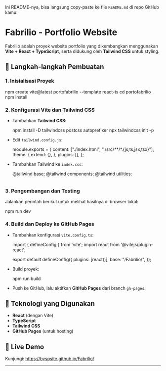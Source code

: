 Ini README-nya, bisa langsung copy-paste ke file `README.md` di repo GitHub kamu:  

# Fabrilio - Portfolio Website

Fabrilio adalah proyek website portfolio yang dikembangkan menggunakan **Vite + React + TypeScript**, serta didukung oleh **Tailwind CSS** untuk styling.

## 🔧 Langkah-langkah Pembuatan

### 1. Inisialisasi Proyek
npm create vite@latest portofabrilio --template react-ts
cd portofabrilio
npm install


### 2. Konfigurasi Vite dan Tailwind CSS
- Tambahkan **Tailwind CSS**:
  
  npm install -D tailwindcss postcss autoprefixer
  npx tailwindcss init -p

- Edit `tailwind.config.js`:
  
  module.exports = {
    content: ["./index.html", "./src/**/*.{js,ts,jsx,tsx}"],
    theme: {
      extend: {},
    },
    plugins: [],
  };
  
- Tambahkan Tailwind ke `index.css`:
  
  @tailwind base;
  @tailwind components;
  @tailwind utilities;
  ```

### 3. Pengembangan dan Testing
Jalankan perintah berikut untuk melihat hasilnya di browser lokal:

npm run dev


### 4. Build dan Deploy ke GitHub Pages
- Tambahkan konfigurasi `vite.config.ts`:
  
  import { defineConfig } from 'vite';
  import react from '@vitejs/plugin-react';

  export default defineConfig({
    plugins: [react()],
    base: "/Fabrilio/",
  });

- Build proyek:
  
  npm run build
  
- Push ke GitHub, lalu aktifkan **GitHub Pages** dari branch `gh-pages`.



## 🚀 Teknologi yang Digunakan
- **React** (dengan Vite)
- **TypeScript**
- **Tailwind CSS**
- **GitHub Pages** (untuk hosting)

## 📌 Live Demo
Kunjungi: https://bvspsite.github.io/Fabrilio/

---

